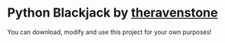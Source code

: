 # Python Blackjack by [theravenstone](https://github.com/theravenstone)

You can download, modify and use this project for your own purposes!